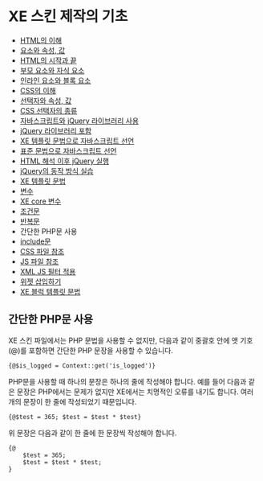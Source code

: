 # XE 스킨 제작의 기초

- [HTML의 이해](../../01_understand_html)
 - [요소와 속성, 값](../../01_understand_html/element_attribute_and_value)
 - [HTML의 시작과 끝](../../01_understand_html/start_and_end_of_html)
 - [부모 요소와 자식 요소](../../01_understand_html/parent_and_child_element)
 - [인라인 요소와 블록 요소](../../01_understand_html/inline_and_block_element)
- [CSS의 이해](../../02_understand_css)
 - [선택자와 속성, 값](../../02_understand_css/selector_attribute_and_value)
 - [CSS 선택자의 종류](../../02_understand_css/type_of_selector)
- [자바스크립트와 jQuery 라이브러리 사용](../../03_use_javascript_and_jquery)
 - [jQuery 라이브러리 포함](../../03_use_javascript_and_jquery/include_jquery)
 - [XE 템플릿 문법으로 자바스크립트 선언](../../03_use_javascript_and_jquery/init_javascript_with_template_grammar)
 - [표준 문법으로 자바스크립트 선언](../../03_use_javascript_and_jquery/init_javascript_with_standard_grammar)
 - [HTML 해석 이후 jQuery 실행](../../03_use_javascript_and_jquery/run_jquery_after_html_loading)
 - [jQuery의 동작 방식 실습](../../03_use_javascript_and_jquery/practice_jquery)
- [XE 템플릿 문법](../)
 - [변수](../variables)
 - [XE core 변수](../variables_of_xe_core)
 - [조건문](../condition_grammar)
 - [반복문](../loop_grammar)
 - 간단한 PHP문 사용
 - [include문](../include_grammar)
 - [CSS 파일 참조](../css_reference)
 - [JS 파일 참조](../js_reference)
 - [XML JS 필터 적용](../use_xml_js_filter)
 - [위젯 삽입하기](../include_widget)
 - [XE 블럭 템플릿 문법](../block_template_grammar)

## 간단한 PHP문 사용

XE 스킨 파일에서는 PHP 문법을 사용할 수 없지만, 다음과 같이 중괄호 안에 앳 기호(@)를 포함하면 간단한 PHP 문장을 사용할 수 있습니다.

```
{@$is_logged = Context::get('is_logged')}
```

PHP문을 사용할 때 하나의 문장은 하나의 줄에 작성해야 합니다. 예를 들어 다음과 같은 문장은 PHP에서는 문제가 없지만 XE에서는 치명적인 오류를 내기도 합니다. 여러 개의 문장이 한 줄에 작성되었기 때문입니다.

```
{@$test = 365; $test = $test * $test}
```

위 문장은 다음과 같이 한 줄에 한 문장씩 작성해야 합니다.

```
{@
    $test = 365;
    $test = $test * $test;
}
```

